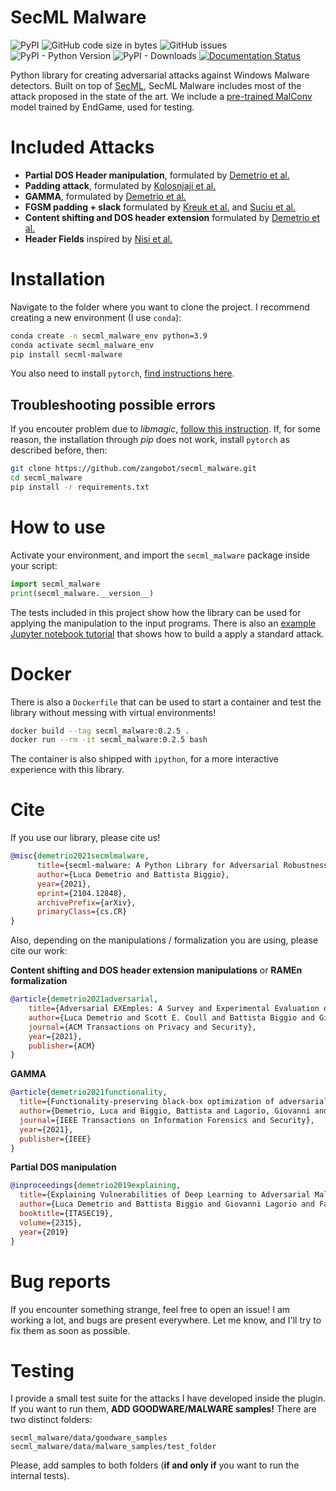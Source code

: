 # SecML Malware

![PyPI](https://img.shields.io/pypi/v/secml_malware?style=flat-square)
![GitHub code size in bytes](https://img.shields.io/github/languages/code-size/zangobot/secml_malware?style=flat-square)
![GitHub issues](https://img.shields.io/github/issues/zangobot/secml_malware?style=flat-square)
![PyPI - Python Version](https://img.shields.io/pypi/pyversions/secml_malware?style=flat-square)
![PyPI - Downloads](https://img.shields.io/pypi/dm/secml_malware?style=flat-square)
[![Documentation Status](https://readthedocs.org/projects/secml-malware/badge/?version=latest)](https://secml-malware.readthedocs.io/en/latest/?badge=latest)

Python library for creating adversarial attacks against Windows Malware detectors.
Built on top of [SecML](https://secml.gitlab.io), SecML Malware includes most of the attack proposed in the state of the art.
We include a [pre-trained MalConv](https://github.com/endgameinc/ember) model trained by EndGame, used for testing.

# Included Attacks

* **Partial DOS Header manipulation**, formulated by [Demetrio et al.](https://arxiv.org/abs/1901.03583)
* **Padding attack**, formulated by [Kolosnjaji et al.](http://pralab.diee.unica.it/sites/default/files/kolosnjaji18-eusipco.pdf)
* **GAMMA**, formulated by [Demetrio et al.](https://arxiv.org/abs/2003.13526)
* **FGSM padding + slack** formulated by [Kreuk et al.](https://arxiv.org/abs/1802.04528) and [Suciu et al.](https://arxiv.org/abs/1810.08280)
* **Content shifting and DOS header extension** formulated by [Demetrio et al.](https://arxiv.org/pdf/2008.07125.pdf)
* **Header Fields** inspired by [Nisi et al.](https://www.s3.eurecom.fr/~darion/papers/raid2021.pdf)


# Installation

Navigate to the folder where you want to clone the project.
I recommend creating a new environment (I use `conda`):
```bash
conda create -n secml_malware_env python=3.9
conda activate secml_malware_env
pip install secml-malware
```
You also need to install `pytorch`, [find instructions here](https://pytorch.org/get-started/locally/). 


## Troubleshooting possible errors

If you encouter problem due to *libmagic*, [follow this instruction](https://github.com/ahupp/python-magic#installation).
If, for some reason, the installation through *pip* does not work, install `pytorch` as described before, then:
```bash
git clone https://github.com/zangobot/secml_malware.git
cd secml_malware
pip install -r requirements.txt
```

# How to use
Activate your environment, and import the `secml_malware` package inside your script:
```python
import secml_malware
print(secml_malware.__version__)
```
The tests included in this project show how the library can be used for applying the manipulation to the input programs.
There is also an [example Jupyter notebook tutorial](https://github.com/zangobot/secml_malware/blob/master/attack_tutorial.ipynb) that shows how to build a apply a standard attack.

# Docker
There is also a `Dockerfile` that can be used to start a container and test the library without messing with virtual environments!
```bash
docker build --tag secml_malware:0.2.5 .
docker run --rm -it secml_malware:0.2.5 bash
```
The container is also shipped with `ipython`, for a more interactive experience with this library.

# Cite

If you use our library, please cite us!
```bibtex
@misc{demetrio2021secmlmalware,
      title={secml-malware: A Python Library for Adversarial Robustness Evaluation of Windows Malware Classifiers}, 
      author={Luca Demetrio and Battista Biggio},
      year={2021},
      eprint={2104.12848},
      archivePrefix={arXiv},
      primaryClass={cs.CR}
}
```

Also, depending on the manipulations / formalization you are using, please cite our work:

**Content shifting and DOS header extension  manipulations** or **RAMEn formalization**
```bibtex
@article{demetrio2021adversarial,
    title={Adversarial EXEmples: A Survey and Experimental Evaluation of Practical Attacks on Machine Learning for Windows Malware Detection},
    author={Luca Demetrio and Scott E. Coull and Battista Biggio and Giovanni Lagorio and Alessandro Armando and Fabio Roli},
    journal={ACM Transactions on Privacy and Security},
    year={2021},
    publisher={ACM}
}
``` 

**GAMMA**
```bibtex
@article{demetrio2021functionality,
  title={Functionality-preserving black-box optimization of adversarial windows malware},
  author={Demetrio, Luca and Biggio, Battista and Lagorio, Giovanni and Roli, Fabio and Armando, Alessandro},
  journal={IEEE Transactions on Information Forensics and Security},
  year={2021},
  publisher={IEEE}
}

```

**Partial DOS manipulation**
```bibtex
@inproceedings{demetrio2019explaining,
  title={Explaining Vulnerabilities of Deep Learning to Adversarial Malware Binaries},
  author={Luca Demetrio and Battista Biggio and Giovanni Lagorio and Fabio Roli and Alessandro Alessandro},
  booktitle={ITASEC19},
  volume={2315},
  year={2019}
}

```

# Bug reports
If you encounter something strange, feel free to open an issue! I am working a lot, and bugs are present everywhere.
Let me know, and I'll try to fix them as soon as possible.

# Testing
I provide a small test suite for the attacks I have developed inside the plugin.
If you want to run them, **ADD GOODWARE/MALWARE samples!**
There are two distinct folders: 
```
secml_malware/data/goodware_samples
secml_malware/data/malware_samples/test_folder
```
Please, add samples to both folders (**if and only if** you want to run the internal tests).
